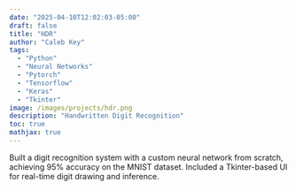 ```yaml
---
date: "2025-04-10T12:02:03-05:00"
draft: false
title: "HDR"
author: "Caleb Key"
tags:
  - "Python"
  - "Neural Networks"
  - "Pytorch"
  - "Tensorflow"
  - "Keras"
  - "Tkinter"
image: /images/projects/hdr.png
description: "Handwritten Digit Recognition"
toc: true
mathjax: true
---
```


Built a digit recognition system with a custom neural network from scratch, achieving 95% accuracy on the MNIST dataset. Included a Tkinter-based UI for real-time digit drawing and inference.
